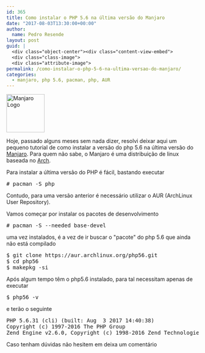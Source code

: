 ```yaml
---
id: 365
title: Como instalar o PHP 5.6 na última versão do Manjaro
date: "2017-08-03T13:30:00+00:00"
author:
  name: Pedro Resende
layout: post
guid: |
  <div class="object-center"><div class="content-view-embed">
  <div class="class-image">
  <div class="attribute-image">
permalink: /como-instalar-o-php-5-6-na-ultima-versao-do-manjaro/
categories:
  - manjaro, php 5.6, pacman, php, AUR
---
```


<div class="object-center">
  <div class="content-view-embed">
    <div class="class-image">
      <div class="attribute-image">
      <img src="https://blog.resende.biz/assets/blog/ezdemo_site/storage/images/media/images/manjaro-logo2/12720-1-eng-GB/Manjaro-Logo_small.png" width="100" height="100"  style="border: 0px solid ;" alt="Manjaro Logo" title="Manjaro Logo" />
      </div>
    </div>
  </div>
</div>

Hoje, passado alguns meses sem nada dizer, resolvi deixar aqui um pequeno tutorial de como instalar a versão do php 5.6 na última versão do <a href="https://manjaro.org" target="_blank">Manjaro</a>. Para quem não sabe, o Manjaro é uma distribuição de linux baseada no <a href="https://www.archlinux.org" target="_blank">Arch</a>.

Para instalar a última versão do PHP é fácil, bastando executar

<pre># pacman -S php</pre>

Contudo, para uma versão anterior é necessário utilizar o AUR (ArchLinux User Repository).

Vamos começar por instalar os pacotes de desenvolvimento

<pre># pacman -S --needed base-devel</pre>

uma vez instalados, é a vez de ir buscar o "pacote" do php 5.6 que ainda não está compilado

<pre>$ git clone https://aur.archlinux.org/php56.git
$ cd php56
$ makepkg -si</pre>

Após algum tempo têm o php5.6 instalado, para tal necessitam apenas de executar

<pre>$ php56 -v</pre>

e terão o seguinte

<pre>PHP 5.6.31 (cli) (built: Aug  3 2017 14:40:38) 
Copyright (c) 1997-2016 The PHP Group
Zend Engine v2.6.0, Copyright (c) 1998-2016 Zend Technologies</pre>

Caso tenham dúvidas não hesitem em deixa um comentário
